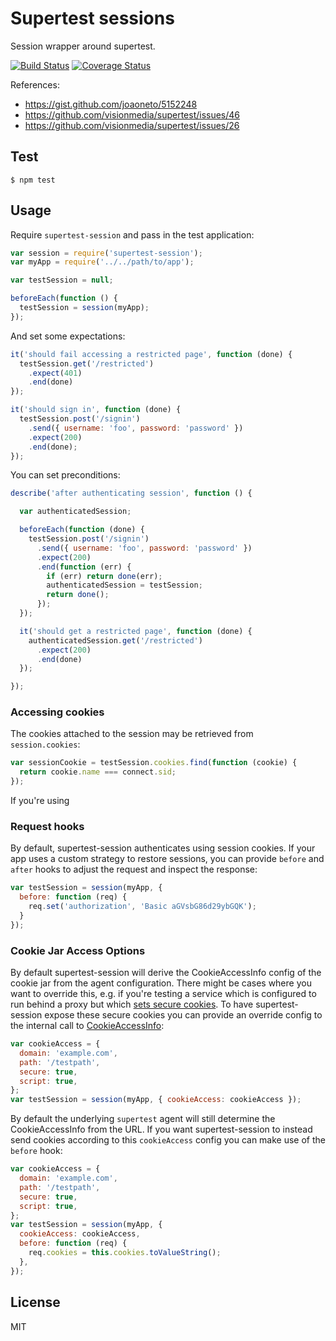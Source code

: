 # Supertest sessions

Session wrapper around supertest.

[![Build
Status](https://travis-ci.org/rjz/supertest-session.svg?branch=master)](https://travis-ci.org/rjz/supertest-session)
[![Coverage
Status](https://coveralls.io/repos/rjz/supertest-session/badge.png)](https://coveralls.io/r/rjz/supertest-session)

References:

  * https://gist.github.com/joaoneto/5152248
  * https://github.com/visionmedia/supertest/issues/46
  * https://github.com/visionmedia/supertest/issues/26

## Test

    $ npm test

## Usage

Require `supertest-session` and pass in the test application:

```js
var session = require('supertest-session');
var myApp = require('../../path/to/app');

var testSession = null;

beforeEach(function () {
  testSession = session(myApp);
});
```

And set some expectations:

```js
it('should fail accessing a restricted page', function (done) {
  testSession.get('/restricted')
    .expect(401)
    .end(done)
});

it('should sign in', function (done) {
  testSession.post('/signin')
    .send({ username: 'foo', password: 'password' })
    .expect(200)
    .end(done);
});
```

You can set preconditions:

```js
describe('after authenticating session', function () {

  var authenticatedSession;

  beforeEach(function (done) {
    testSession.post('/signin')
      .send({ username: 'foo', password: 'password' })
      .expect(200)
      .end(function (err) {
        if (err) return done(err);
        authenticatedSession = testSession;
        return done();
      });
  });

  it('should get a restricted page', function (done) {
    authenticatedSession.get('/restricted')
      .expect(200)
      .end(done)
  });

});

```

### Accessing cookies

The cookies attached to the session may be retrieved from `session.cookies`:

```js
var sessionCookie = testSession.cookies.find(function (cookie) {
  return cookie.name === connect.sid;
});
```

If you're using

### Request hooks

By default, supertest-session authenticates using session cookies. If your app
uses a custom strategy to restore sessions, you can provide `before` and `after`
hooks to adjust the request and inspect the response:

```js
var testSession = session(myApp, {
  before: function (req) {
    req.set('authorization', 'Basic aGVsbG86d29ybGQK');
  }
});
```

### Cookie Jar Access Options

By default supertest-session will derive the CookieAccessInfo config of the cookie jar from the
agent configuration. There might be cases where you want to override this, e.g. if you're testing
a service which is configured to run behind a proxy but which [sets secure
cookies](https://expressjs.com/en/api.html#req.secure). To have supertest-session expose these
secure cookies you can provide an override config to the internal call to
[CookieAccessInfo](https://github.com/bmeck/node-cookiejar#cookieaccessinfodomainpathsecurescript):

```js
var cookieAccess = {
  domain: 'example.com',
  path: '/testpath',
  secure: true,
  script: true,
};
var testSession = session(myApp, { cookieAccess: cookieAccess });
```

By default the underlying `supertest` agent will still determine the CookieAccessInfo from the URL.
If you want supertest-session to instead send cookies according to this `cookieAccess` config you
can make use of the `before` hook:

```js
var cookieAccess = {
  domain: 'example.com',
  path: '/testpath',
  secure: true,
  script: true,
};
var testSession = session(myApp, {
  cookieAccess: cookieAccess,
  before: function (req) {
    req.cookies = this.cookies.toValueString();
  },
});
```

## License

MIT


